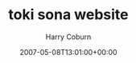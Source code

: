 ---
title: 'toki sona website'
posts: 1
hash: 't772'
author: 'Harry Coburn'
date: 2007-05-08T13:01:00+00:00
sources:
  - http://forums.tokipona.org/viewtopic.php%3Ft=772.html
---
